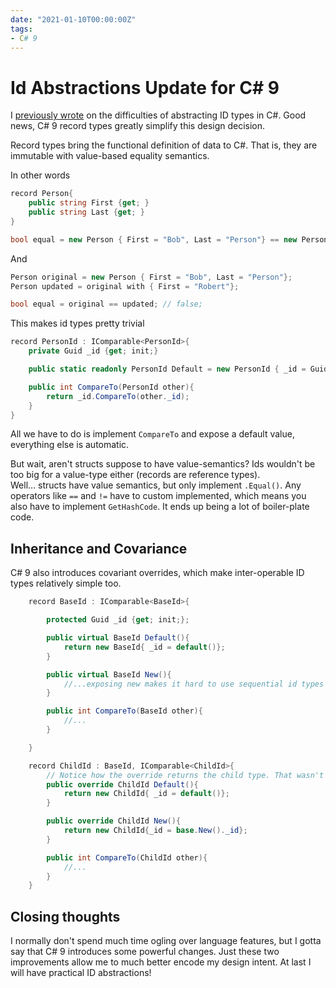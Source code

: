 ```yaml
---
date: "2021-01-10T00:00:00Z"
tags:
- C# 9
---
```


# Id Abstractions Update for C# 9

I [previously wrote](../posts/Language%20Limited%20Though/2020-11-07-Id-Abstraction.md) on the difficulties of abstracting ID types in C#. Good news, C# 9 record types greatly simplify this design decision.

Record types bring the functional definition of data to C#. That is, they are immutable with value-based equality semantics. 

In other words

```cs
record Person{
    public string First {get; }
    public string Last {get; }
}

bool equal = new Person { First = "Bob", Last = "Person"} == new Person {First = "Bob", Last = "Person"}; // true

```

And 

```cs 
Person original = new Person { First = "Bob", Last = "Person"};
Person updated = original with { First = "Robert"};

bool equal = original == updated; // false;
```

This makes id types pretty trivial

```cs
record PersonId : IComparable<PersonId>{
    private Guid _id {get; init;}

    public static readonly PersonId Default = new PersonId { _id = Guid.Empty };

    public int CompareTo(PersonId other){
        return _id.CompareTo(other._id);
    }
}
```

All we have to do is implement `CompareTo` and expose a default value, everything else is automatic. 

But wait, aren't structs suppose to have value-semantics? Ids wouldn't be too big for a value-type either (records are reference types).  
Well... structs have value semantics, but only implement `.Equal()`. Any operators like `==` and `!=` have to custom implemented, which means you also have to implement `GetHashCode`. It ends up being a lot of boiler-plate code.

## Inheritance and Covariance

C# 9 also introduces covariant overrides, which make inter-operable ID types relatively simple too.

```cs
    record BaseId : IComparable<BaseId>{

        protected Guid _id {get; init;};

        public virtual BaseId Default(){
            return new BaseId{ _id = default()};
        }

        public virtual BaseId New(){
            //...exposing new makes it hard to use sequential id types like int, but you may not care
        }

        public int CompareTo(BaseId other){
            //...
        }

    }

    record ChildId : BaseId, IComparable<ChildId>{
        // Notice how the override returns the child type. That wasn't possible in C# 8.
        public override ChildId Default(){
            return new ChildId{ _id = default()};
        }

        public override ChildId New(){
            return new ChildId{_id = base.New()._id};
        }

        public int CompareTo(ChildId other){
            //...
        }
    }
```

## Closing thoughts

I normally don't spend much time ogling over language features, but I gotta say that C# 9 introduces some powerful changes.
Just these two improvements allow me to much better encode my design intent. At last I will have practical ID abstractions!